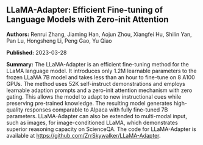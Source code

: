 ## LLaMA-Adapter: Efficient Fine-tuning of Language Models with Zero-init Attention

**Authors:** Renrui Zhang, Jiaming Han, Aojun Zhou, Xiangfei Hu, Shilin Yan, Pan Lu, Hongsheng Li, Peng Gao, Yu Qiao

**Published:** 2023-03-28

**Summary:** The LLaMA-Adapter is an efficient fine-tuning method for the LLaMA language model. It introduces only 1.2M learnable parameters to the frozen LLaMA 7B model and takes less than an hour to fine-tune on 8 A100 GPUs. The method uses 52K self-instruct demonstrations and employs learnable adaption prompts and a zero-init attention mechanism with zero gating. This allows the model to adapt to new instructional cues while preserving pre-trained knowledge. The resulting model generates high-quality responses comparable to Alpaca with fully fine-tuned 7B parameters. LLaMA-Adapter can also be extended to multi-modal input, such as images, for image-conditioned LLaMA, which demonstrates superior reasoning capacity on ScienceQA. The code for LLaMA-Adapter is available at https://github.com/ZrrSkywalker/LLaMA-Adapter.